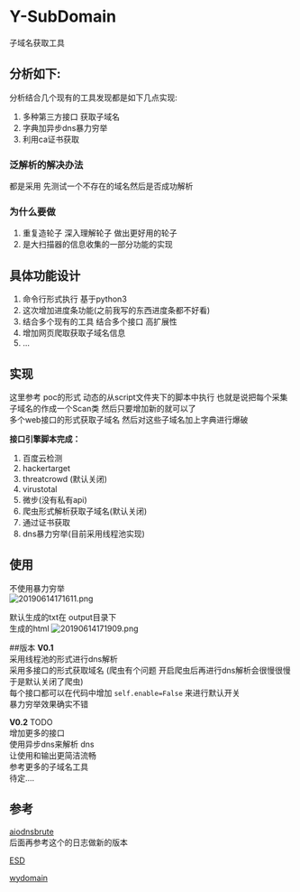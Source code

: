 # Y-SubDomain

子域名获取工具

## 分析如下:
分析结合几个现有的工具发现都是如下几点实现:
1. 多种第三方接口 获取子域名
2. 字典加异步dns暴力穷举
3. 利用ca证书获取

### 泛解析的解决办法
都是采用 先测试一个不存在的域名然后是否成功解析


### 为什么要做
1. 重复造轮子 深入理解轮子 做出更好用的轮子
2. 是大扫描器的信息收集的一部分功能的实现


## 具体功能设计
1. 命令行形式执行 基于python3
2. 这次增加进度条功能(之前我写的东西进度条都不好看)
3. 结合多个现有的工具 结合多个接口 高扩展性
4. 增加网页爬取获取子域名信息
5. ...


## 实现  
这里参考 poc的形式 动态的从script文件夹下的脚本中执行 也就是说把每个采集子域名的作成一个Scan类 然后只要增加新的就可以了  
多个web接口的形式获取子域名 然后对这些子域名加上字典进行爆破

**接口引擎脚本完成：**
1. 百度云检测  
2. hackertarget
3. threatcrowd (默认关闭)
4. virustotal
5. 微步(没有私有api)
6. 爬虫形式解析获取子域名(默认关闭)
7. 通过证书获取  
8. dns暴力穷举(目前采用线程池实现)


## 使用
不使用暴力穷举  
![20190614171611.png](https://i.loli.net/2019/06/14/5d0365e14cba227416.png)

默认生成的txt在 output目录下  
生成的html
![20190614171909.png](https://i.loli.net/2019/06/14/5d036691935e973620.png)


##版本
**V0.1**  
采用线程池的形式进行dns解析  
采用多接口的形式获取域名 (爬虫有个问题 开启爬虫后再进行dns解析会很慢很慢 于是默认关闭了爬虫)  
每个接口都可以在代码中增加 `self.enable=False` 来进行默认开关  
暴力穷举效果确实不错  

**V0.2**
TODO  
增加更多的接口  
使用异步dns来解析 dns  
让使用和输出更简洁流畅  
参考更多的子域名工具  
待定....
## 参考
[aiodnsbrute](https://github.com/blark/aiodnsbrute/tree/master/aiodnsbrute)  
后面再参考这个的日志做新的版本  

[ESD](https://github.com/FeeiCN/ESD)  

[wydomain](https://github.com/ring04h/wydomain)  
